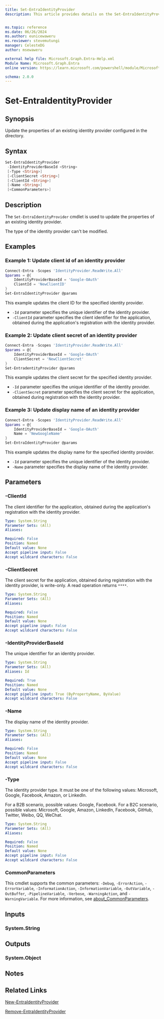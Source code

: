```yaml
---
title: Set-EntraIdentityProvider
description: This article provides details on the Set-EntraIdentityProvider command.


ms.topic: reference
ms.date: 06/26/2024
ms.author: eunicewaweru
ms.reviewer: stevemutungi
manager: CelesteDG
author: msewaweru

external help file: Microsoft.Graph.Entra-Help.xml
Module Name: Microsoft.Graph.Entra
online version: https://learn.microsoft.com/powershell/module/Microsoft.Graph.Entra/Set-EntraIdentityProvider

schema: 2.0.0
---
```


# Set-EntraIdentityProvider

## Synopsis

Update the properties of an existing identity provider configured in the directory.

## Syntax

```powershell
Set-EntraIdentityProvider 
 -IdentityProviderBaseId <String> 
 [-Type <String>] 
 [-ClientSecret <String>] 
 [-ClientId <String>]
 [-Name <String>] 
 [<CommonParameters>]
```

## Description

The `Set-EntraIdentityProvider` cmdlet is used to update the properties of an existing identity provider.

The type of the identity provider can't be modified.

## Examples

### Example 1: Update client id of an identity provider

```powershell
Connect-Entra -Scopes 'IdentityProvider.ReadWrite.All'
$params = @{
    IdentityProviderBaseId = 'Google-OAuth'
    ClientId = 'NewClientID'
}
Set-EntraIdentityProvider @params
```

This example updates the client ID for the specified identity provider.

- `-Id` parameter specifies the unique identifier of the identity provider.
- `-ClientId` parameter specifies the client identifier for the application, obtained during the application's registration with the identity provider.

### Example 2: Update client secret of an identity provider

```powershell
Connect-Entra -Scopes 'IdentityProvider.ReadWrite.All'
$params = @{
    IdentityProviderBaseId = 'Google-OAuth'
    ClientSecret = 'NewClientSecret'
}
Set-EntradentityProvider @params
```

This example updates the client secret for the specified identity provider.

- `-Id` parameter specifies the unique identifier of the identity provider.
- `-ClientSecret` parameter specifies the client secret for the application, obtained during registration with the identity provider.

### Example 3: Update display name of an identity provider

```powershell
Connect-Entra -Scopes 'IdentityProvider.ReadWrite.All'
$params = @{
    IdentityProviderBaseId = 'Google-OAuth'
    Name = 'NewGoogleName'
}
Set-EntraIdentityProvider @params
```

This example updates the display name for the specified identity provider.

- `-Id` parameter specifies the unique identifier of the identity provider.
- `-Name` parameter specifies the display name of the identity provider.

## Parameters

### -ClientId

The client identifier for the application, obtained during the application's registration with the identity provider.

```yaml
Type: System.String
Parameter Sets: (All)
Aliases:

Required: False
Position: Named
Default value: None
Accept pipeline input: False
Accept wildcard characters: False
```

### -ClientSecret

The client secret for the application, obtained during registration with the identity provider, is write-only. A read operation returns `****`.

```yaml
Type: System.String
Parameter Sets: (All)
Aliases:

Required: False
Position: Named
Default value: None
Accept pipeline input: False
Accept wildcard characters: False
```

### -IdentityProviderBaseId
The unique identifier for an identity provider.

```yaml
Type: System.String
Parameter Sets: (All)
Aliases: Id

Required: True
Position: Named
Default value: None
Accept pipeline input: True (ByPropertyName, ByValue)
Accept wildcard characters: False
```

### -Name

The display name of the identity provider.

```yaml
Type: System.String
Parameter Sets: (All)
Aliases:

Required: False
Position: Named
Default value: None
Accept pipeline input: False
Accept wildcard characters: False
```

### -Type

The identity provider type. It must be one of the following values: Microsoft, Google, Facebook, Amazon, or LinkedIn.

For a B2B scenario, possible values: Google, Facebook. For a B2C scenario, possible values: Microsoft, Google, Amazon, LinkedIn, Facebook, GitHub, Twitter, Weibo, QQ, WeChat.

```yaml
Type: System.String
Parameter Sets: (All)
Aliases:

Required: False
Position: Named
Default value: None
Accept pipeline input: False
Accept wildcard characters: False
```

### CommonParameters

This cmdlet supports the common parameters: `-Debug`, `-ErrorAction`, `-ErrorVariable`, `-InformationAction`, `-InformationVariable`, `-OutVariable`, `-OutBuffer`, `-PipelineVariable`, `-Verbose`, `-WarningAction`, and `-WarningVariable`. For more information, see [about_CommonParameters](https://go.microsoft.com/fwlink/?LinkID=113216).

## Inputs

### System.String

## Outputs

### System.Object

## Notes

## Related Links

[New-EntraIdentityProvider](New-EntraIdentityProvider.md)

[Remove-EntraIdentityProvider](Remove-EntraIdentityProvider.md)
